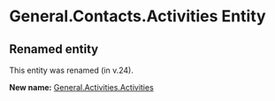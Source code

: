 # General.Contacts.Activities Entity

## Renamed entity

This entity was renamed (in v.24).

**New name:** [General.Activities.Activities](General.Activities.Activities.md)
